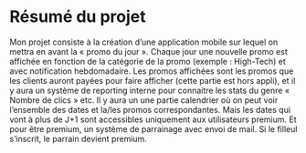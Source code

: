# Résumé du projet
 
Mon projet consiste à la création d’une application mobile sur lequel on mettra en avant la « promo du jour ». Chaque jour une nouvelle promo est affichée en fonction de la catégorie de la promo (exemple : High-Tech) et avec notification hebdomadaire.
Les promos affichées sont les promos que les clients auront payées pour faire afficher (cette partie est hors appli), et il y aura un système de reporting interne pour connaitre les stats du genre « Nombre de clics » etc.
Il y aura un une partie calendrier où on peut voir l’ensemble des dates et la/les promos correspondantes. Mais les dates qui vont à plus de J+1 sont accessibles uniquement aux utilisateurs premium. Et pour être premium, un système de parrainage avec envoi de mail. Si le filleul s’inscrit, le parrain devient premium.
